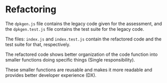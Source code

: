 # Refactoring

The `dpkgen.js` file contains the legacy code given for the assessment, and the `dpkgen.test.js` file contains the test suite for the legacy code.

The files: `index.js` and `index.test.js` contain the refactored code and the test suite for that, respectively.

The refactored code shows better organization of the code function into smaller functions doing specific things (Single responsibility).

These smaller functions are reusable and makes it more readable and provides better developer experience (DX).
